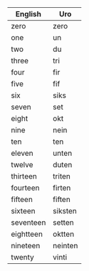 | English   | Uro     |
|-----------|---------|
| zero      | zero    |
| one       | un      |
| two  	    | du      |
| three     | tri     |
| four      | fir     |
| five      | fif     |
| six       | siks    |
| seven     | set     |
| eight     | okt     |
| nine      | nein    |
| ten       | ten     |
| eleven    | unten   |
| twelve    | duten   |
| thirteen  | triten  |
| fourteen  | firten  |
| fifteen   | fiften  |
| sixteen   | siksten |
| seventeen | setten  |
| eightteen | oktten  |
| nineteen  | neinten |
| twenty    | vinti   |
